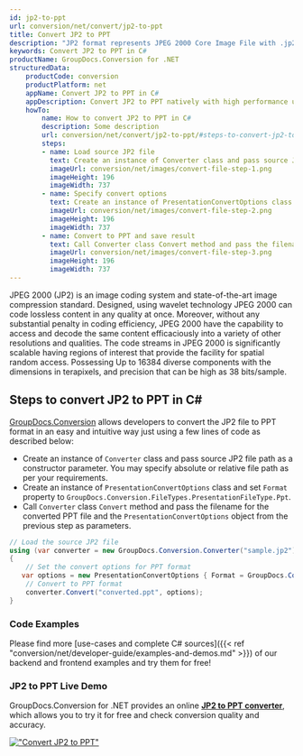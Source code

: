```yaml
---
id: jp2-to-ppt
url: conversion/net/convert/jp2-to-ppt
title: Convert JP2 to PPT
description: "JP2 format represents JPEG 2000 Core Image File with .jp2 extension. Learn how to convert JP2 to PPT file programmatically in C# language using GroupDocs.Conversion for .NET library."
keywords: Convert JP2 to PPT in C#
productName: GroupDocs.Conversion for .NET
structuredData:
    productCode: conversion
    productPlatform: net
    appName: Convert JP2 to PPT in C#
    appDescription: Convert JP2 to PPT natively with high performance using C# language and server side GroupDocs.Conversion for .NET APIs, without the use of any software like Microsoft or Open Office.
    howTo:
        name: How to convert JP2 to PPT in C# 
        description: Some description
        url: conversion/net/convert/jp2-to-ppt/#steps-to-convert-jp2-to-ppt-in-c
        steps:
        - name: Load source JP2 file 
          text: Create an instance of Converter class and pass source JP2 file path as a constructor parameter. You may specify absolute or relative file path as per your requirements. 
          imageUrl: conversion/net/images/convert-file-step-1.png
          imageHeight: 196
          imageWidth: 737
        - name: Specify convert options 
          text: Create an instance of PresentationConvertOptions class.
          imageUrl: conversion/net/images/convert-file-step-2.png
          imageHeight: 196
          imageWidth: 737
        - name: Convert to PPT and save result 
          text: Call Converter class Convert method and pass the filename for the converted HTML file and the PresentationConvertOptions object from the previous step as parameters.
          imageUrl: conversion/net/images/convert-file-step-3.png
          imageHeight: 196
          imageWidth: 737
---
```


JPEG 2000 (JP2) is an image coding system and state-of-the-art image compression standard. Designed, using wavelet technology JPEG 2000 can code lossless content in any quality at once. Moreover, without any substantial penalty in coding efficiency, JPEG 2000  have the capability to access and decode the same content efficaciously into a variety of other resolutions and qualities. The code streams in JPEG 2000 is significantly scalable having regions of interest that provide the facility for spatial random access. Possessing Up to 16384 diverse components with the dimensions in terapixels, and precision that can be high as 38 bits/sample.

## Steps to convert JP2 to PPT in C#

[GroupDocs.Conversion](https://products.groupdocs.com/conversion/net) allows developers to convert the JP2 file to PPT format in an easy and intuitive way just using a few lines of code as described below:

* Create an instance of `Converter` class and pass source JP2 file path as a constructor parameter. You may specify absolute or relative file path as per your requirements. 
* Create an instance of `PresentationConvertOptions` class and set `Format` property to `GroupDocs.Conversion.FileTypes.PresentationFileType.Ppt`.
* Call `Converter` class `Convert` method and pass the filename for the converted PPT file and the `PresentationConvertOptions` object from the previous step as parameters.

```csharp
// Load the source JP2 file
using (var converter = new GroupDocs.Conversion.Converter("sample.jp2"))
{
    // Set the convert options for PPT format
   var options = new PresentationConvertOptions { Format = GroupDocs.Conversion.FileTypes.PresentationFileType.Ppt };
    // Convert to PPT format
    converter.Convert("converted.ppt", options);
}
```

### Code Examples

Please find more [use-cases and complete C# sources]({{< ref "conversion/net/developer-guide/examples-and-demos.md" >}}) of our backend and frontend examples and try them for free!

### JP2 to PPT Live Demo

GroupDocs.Conversion for .NET provides an online [**JP2 to PPT converter**](https://products.groupdocs.app/conversion/jp2-to-ppt), which allows you to try it for free and check conversion quality and accuracy.

[!["Convert JP2 to PPT"](conversion/net/images/convert-to-ppt/convert-jp2-to-ppt.png)](https://products.groupdocs.app/conversion/jp2-to-ppt)